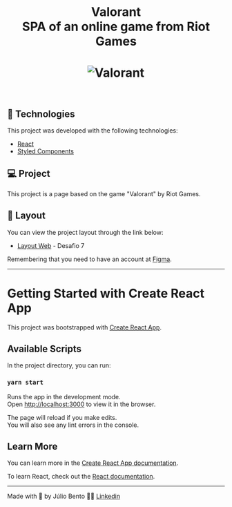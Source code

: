 <h1 align="center">
    Valorant
    <br>
    SPA of an online game from Riot Games
</h1>


<h1 align="center">
    <img alt="Valorant" src="https://i.ibb.co/qMmgbRT/Valorant.png" />
</h1>

<br>

## 🧪 Technologies

This project was developed with the following technologies:

- [React](https://reactjs.org)
- [Styled Components](https://styled-components.com/)

## 💻 Project

This project is a page based on the game "Valorant" by Riot Games. 

## 🔖 Layout

You can view the project layout through the link below:

- [Layout Web](https://www.figma.com/file/Yb9IBH56g7T1hdIyZ3BMNO/Desafios---Codel%C3%A2ndia?node-id=10048%3A2) - Desafio 7

Remembering that you need to have an account at [Figma](http://figma.com/).

---

# Getting Started with Create React App

This project was bootstrapped with [Create React App](https://github.com/facebook/create-react-app).

## Available Scripts

In the project directory, you can run:

### `yarn start`

Runs the app in the development mode.\
Open [http://localhost:3000](http://localhost:3000) to view it in the browser.

The page will reload if you make edits.\
You will also see any lint errors in the console.

## Learn More

You can learn more in the [Create React App documentation](https://facebook.github.io/create-react-app/docs/getting-started).

To learn React, check out the [React documentation](https://reactjs.org/).

---

Made with 💜 by Júlio Bento 👋🏻 [Linkedin](www.linkedin.com/in/júlio-césar-924487158)
